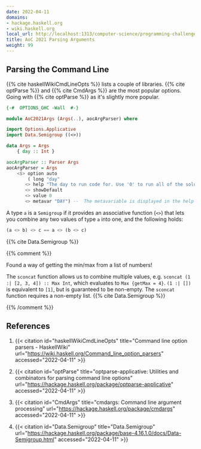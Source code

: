 ```yaml
---
date: 2022-04-11
domains:
- hackage.haskell.org
- wiki.haskell.org
local_url: http://localhost:1313/computer-science/programming-challenges/advent-of-code/2021/src/AoC2021Args/
title: AoC 2021 Parsing Arguments
weight: 99
---
```


## Parsing the Command Line

{{% cite haskellWikiCmdLineOpts %}} lists a couple of libraries. {{% cite
optParse %}} and {{% cite CmdArgs %}} are the most popular options. Going with
{{% cite optParse %}} as it's slightly more popular.

```hs
{-#  OPTIONS_GHC -Wall  #-}

module AoC2021Args (Args(..), aocArgParser) where

import Options.Applicative
import Data.Semigroup ((<>))

data Args = Args
    { day :: Int }

aocArgParser :: Parser Args
aocArgParser = Args
    <$> option auto
        ( long "day"
       <> help "The day to run code for. Use '0' to run all of the solutions."
       <> showDefault
       <> value 0
       <> metavar "DAY") --  The metavariable is displayed in the help text.
```

A type `a` is a `Semigroup` if it provides an associative function (`<>`) that
lets you combine any two values of type `a` into one, and the following holds:

```hs
(a <> b) <> c == a <> (b <> c)
```

{{% cite Data.Semigroup %}}

{{% comment %}}

Found a way of getting the min/max from a list of numbers!

The `sconcat` function allows us to combine multiple values, e.g.
`sconcat (1 :| [2, 3, 4]) :: Max Int`, which evaluates to `Max {getMax = 4}`.
`(1 :| [])` is equivalent to `[1]`, but is guaranteed to be non-empty. The
`sconcat` function requires a non-empty list. {{% cite Data.Semigroup %}}

{{% /comment %}}

## References

1. {{< citation
    id="haskellWikiCmdLineOpts"
    title="Command line option parsers - HaskellWiki"
    url="https://wiki.haskell.org/Command_line_option_parsers"
    accessed="2022-04-11" >}}

1. {{< citation
    id="optParse"
    title="optparse-applicative: Utilities and combinators for parsing command line options"
    url="https://hackage.haskell.org/package/optparse-applicative"
    accessed="2022-04-11" >}}

1. {{< citation
    id="CmdArgs"
    title="cmdargs: Command line argument processing"
    url="https://hackage.haskell.org/package/cmdargs"
    accessed="2022-04-11" >}}

1. {{< citation
    id="Data.Semigroup"
    title="Data.Semigroup"
    url="https://hackage.haskell.org/package/base-4.16.1.0/docs/Data-Semigroup.html"
    accessed="2022-04-11" >}}
